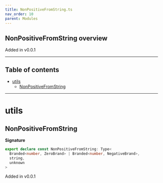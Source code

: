 ```yaml
---
title: NonPositiveFromString.ts
nav_order: 10
parent: Modules
---
```


## NonPositiveFromString overview

Added in v0.0.1

---

<h2 class="text-delta">Table of contents</h2>

- [utils](#utils)
  - [NonPositiveFromString](#nonpositivefromstring)

---

# utils

## NonPositiveFromString

**Signature**

```ts
export declare const NonPositiveFromString: Type<
  Branded<number, ZeroBrand> | Branded<number, NegativeBrand>,
  string,
  unknown
>
```

Added in v0.0.1

